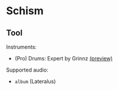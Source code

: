 # Schism

## Tool

Instruments:

  * (Pro) Drums: Expert by Grinnz
    [(preview)](http://pages.cs.wisc.edu/~tolly/customs/?artist=tool&title=schism)

Supported audio:

  * `album` (Lateralus)
